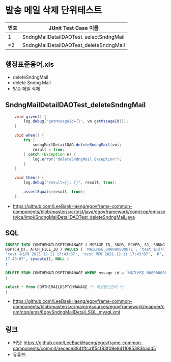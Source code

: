 # 발송 메일 삭제 단위테스트

|번호|JUnit Test Case 이름|
|-|-|
|1|SndngMailDetailDAOTest_selectSndngMail|
|*2|SndngMailDetailDAOTest_deleteSndngMail|

## 행정표준용어.xls

- deleteSndngMail
- delete Sndng Mail
- 발송 메일 삭제

## SndngMailDetailDAOTest_deleteSndngMail

```java
	void given() {
		log.debug("getMssageId={}", vo.getMssageId());
	}

	void when() {
		try {
			sndngMailDetailDAO.deleteSndngMail(vo);
			result = true;
		} catch (Exception e) {
			log.error("deleteSndngMail Exception");
		}
	}

	void then() {
		log.debug("result={}, {}", result, true);

		assertEquals(result, true);
	}
```

- https://github.com/LeeBaekHaeng/egovframe-common-components/blob/master/src/test/java/egovframework/com/cop/ems/service/impl/SndngMailDetailDAOTest_deleteSndngMail.java

## SQL

```sql
INSERT INTO COMTHEMAILDSPTCHMANAGE ( MSSAGE_ID, SNDR, RCVER, SJ, SNDNG_RESULT_CODE, EMAIL_CN, 
DSPTCH_DT, ATCH_FILE_ID ) VALUES ( 'MAILMSG_000000000071', 'test 발신자 2021-12-11 17:43:07', 
'test 수신자 2021-12-11 17:43:07', 'test 제목 2021-12-11 17:43:07', 'R', 'test 이메일내용 2021-12-11 
17:43:07', sysdate(), NULL )
;

DELETE FROM COMTHEMAILDSPTCHMANAGE WHERE mssage_id = 'MAILMSG_000000000071'
;

select * from COMTHEMAILDSPTCHMANAGE /* 메일발신관리 */
;
```

- https://github.com/LeeBaekHaeng/egovframe-common-components/blob/master/src/main/resources/egovframework/mapper/com/cop/ems/EgovSndngMailDetail_SQL_mysql.xml

## 링크

- 커밋: https://github.com/LeeBaekHaeng/egovframe-common-components/commit/aecece3841ffca1f5cf83f09e8411085383badd5
- 유튜브: 
